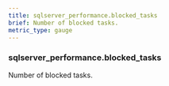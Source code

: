```yaml
---
title: sqlserver_performance.blocked_tasks
brief: Number of blocked tasks.
metric_type: gauge
---
```

### sqlserver_performance.blocked_tasks

Number of blocked tasks.